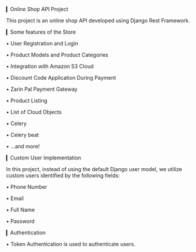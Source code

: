 ▎Online Shop API Project

This project is an online shop API developed using Django Rest Framework.

▎Some features of the Store

• User Registration and Login

• Product Models and Product Categories

• Integration with Amazon S3 Cloud

• Discount Code Application During Payment

• Zarin Pal Payment Gateway

• Product Listing

• List of Cloud Objects

• Celery

• Celery beat

• ...and more!

▎Custom User Implementation

In this project, instead of using the default Django user model, we utilize custom users identified by the following fields:

• Phone Number

• Email

• Full Name

• Password

▎Authentication

• Token Authentication is used to authenticate users.

